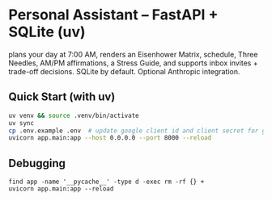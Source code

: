 # Personal Assistant – FastAPI + SQLite (uv)

 plans your day at 7:00 AM, renders an Eisenhower Matrix, schedule, Three Needles, AM/PM affirmations, a Stress Guide, and supports inbox invites + trade-off decisions. SQLite by default. Optional Anthropic integration.

## Quick Start (with uv)
```bash
uv venv && source .venv/bin/activate
uv sync
cp .env.example .env  # update google client id and client secret for google calendar integration 
uvicorn app.main:app --host 0.0.0.0 --port 8000 --reload
```

## Debugging
```
find app -name '__pycache__' -type d -exec rm -rf {} +
uvicorn app.main:app --reload
```
